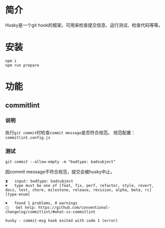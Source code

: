 # 简介

Husky是一个git hook的框架，可用来检查提交信息、运行测试、检查代码等等。

# 安装

``` shell
npm i
npm run prepare
```

# 功能

## commitlint

### 说明

执行```git commit```时检查```commit message```是否符合规范。
规范配置：```commitlint.config.js```

### 测试

``` shell
git commit --allow-empty -m "badtype: badsubject"
```

因commit message不符合规范，提交会被husky中止。

``` shell
⧗   input: badtype: badsubject
✖   type must be one of [feat, fix, perf, refactor, style, revert, docs, test, chore, milestone, release, revision, alpha, beta, rc] [type-enum]

✖   found 1 problems, 0 warnings
ⓘ   Get help: https://github.com/conventional-changelog/commitlint/#what-is-commitlint

husky - commit-msg hook exited with code 1 (error)
```
